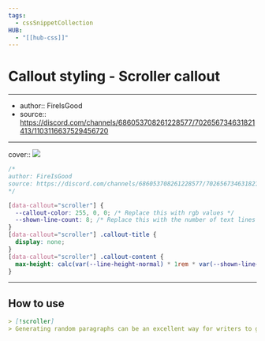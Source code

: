 ```yaml
---
tags:
  - cssSnippetCollection 
HUB:
  - "[[hub-css]]"
---
```

# Callout styling - Scroller callout

---

- author:: FireIsGood
- source:: https://discord.com/channels/686053708261228577/702656734631821413/1103116637529456720

---

cover:: ![](https://i.imgur.com/nSnLYXO.gif)

```css
/*
author: FireIsGood
source: https://discord.com/channels/686053708261228577/702656734631821413/1103116637529456720
*/

[data-callout="scroller"] {
  --callout-color: 255, 0, 0; /* Replace this with rgb values */
  --shown-line-count: 8; /* Replace this with the number of text lines to show */
}
[data-callout="scroller"] .callout-title {
  display: none;
}
[data-callout="scroller"] .callout-content {
  max-height: calc(var(--line-height-normal) * 1rem * var(--shown-line-count));
}
```

---

## How to use

```md
> [!scroller]
> Generating random paragraphs can be an excellent way for writers to get their creative flow going at the beginning of the day. The writer has no idea what topic the random paragraph will be about when it appears. This forces the writer to use creativity to complete one of three common writing challenges. The writer can use the paragraph as the first one of a short story and build upon it. A second option is to use the random paragraph somewhere in a short story they create. The third option is to have the random paragraph be the ending paragraph in a short story. No matter which of these challenges is undertaken, the writer is forced to use creativity to incorporate the paragraph into their writing.
```
